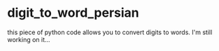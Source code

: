 # digit_to_word_persian
this piece of python code allows you to convert digits to words. I'm still working on it...
